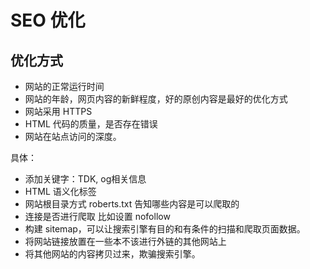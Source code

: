 # SEO 优化
## 优化方式
- 网站的正常运行时间
- 网站的年龄，网页内容的新鲜程度，好的原创内容是最好的优化方式
- 网站采用 HTTPS 
- HTML 代码的质量，是否存在错误
- 网站在站点访问的深度。

具体：
- 添加关键字：TDK, og相关信息
- HTML 语义化标签
- 网站根目录方式 roberts.txt 告知哪些内容是可以爬取的
- 连接是否进行爬取 比如设置 nofollow
- 构建 sitemap，可以让搜索引擎有目的和有条件的扫描和爬取页面数据。
- 将网站链接放置在一些本不该进行外链的其他网站上
- 将其他网站的内容拷贝过来，欺骗搜索引擎。

